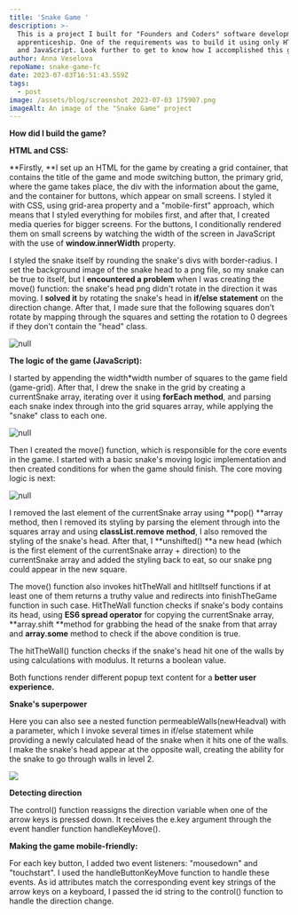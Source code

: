 ```yaml
---
title: 'Snake Game '
description: >-
  This is a project I built for "Founders and Coders" software development
  apprenticeship. One of the requirements was to build it using only HTML, CSS
  and JavaScript. Look further to get to know how I accomplished this goal.
author: Anna Veselova
repoName: snake-game-fc
date: 2023-07-03T16:51:43.559Z
tags:
  - post
image: /assets/blog/screenshot 2023-07-03 175907.png
imageAlt: An image of the "Snake Game" project
---
```

**How did I build the game?**

**HTML and CSS:**

**Firstly, **I set up an HTML for the game by creating a grid container, that contains the title of the game and mode switching button, the primary grid, where the game takes place, the div with the information about the game, and the container for buttons, which appear on small screens. I styled it with CSS, using grid-area property and a "mobile-first" approach, which means that I styled everything for mobiles first, and after that, I created media queries for bigger screens. For the buttons, I conditionally rendered them on small screens by watching the width of the screen in JavaScript with the use of **window.innerWidth** property.

I styled the snake itself by rounding the snake's divs with border-radius. I set the background image of the snake head to a png file, so my snake can be true to itself, but I **encountered a problem** when I was creating the move() function: the snake's head png didn't rotate in the direction it was moving. I **solved it** by rotating the snake's head in **if/else statement** on the direction change. After that, I made sure that the following squares don't rotate by mapping through the squares and setting the rotation to 0 degrees if they don't contain the "head" class. 

![null](/assets/blog/snake-direction.png)

**The logic of the game (JavaScript):**

I started by appending the width*width number of squares to the game field (game-grid). After that, I drew the snake in the grid by creating a currentSnake array, iterating over it using **forEach method**, and parsing each snake index through into the grid squares array, while applying the "snake" class to each one.  

![null](/assets/blog/draw-snake.png)

Then I created the move() function, which is responsible for the core events in the game. I started with a basic snake's moving logic implementation and then created conditions for when the game should finish. The core moving logic is next:

![null](/assets/blog/snake-move.png)

I removed the last element of the currentSnake array using **pop() **array method, then I removed its styling by parsing the element through into the squares array and using **classList.remove method**, I also removed the styling of the snake's head. After that, I **unshifted() **a new head (which is the first element of the currentSnake array + direction) to the currentSnake array and added the styling back to eat, so our snake png could appear in the new square.

The move() function also invokes hitTheWall and hitIItself functions if at least one of them returns a truthy value and redirects into finishTheGame function in such case. HitTheWall function checks if snake's body contains its head, using **ES6 spread operator** for copying the currentSnake array, **array.shift **method for grabbing the head of the snake from that array and **array.some** method to check if the above condition is true.  

The hitTheWall() function checks if the snake's head hit one of the walls by using calculations with modulus. It returns a boolean value. 

Both functions render different popup text content for a **better user experience.**

**Snake's superpower**

Here you can also see a nested function permeableWalls(newHeadval) with a parameter, which I invoke several times in if/else statement while providing a newly calculated head of the snake when it hits one of the walls. I make the snake's head appear at the opposite wall, creating the ability for the snake to go through walls in level 2.

![](/assets/blog/go-through-walls.png)

**Detecting direction**

The control() function reassigns the direction variable when one of the arrow keys is pressed down. It receives the e.key argument through the event handler function handleKeyMove(). 

**Making the game mobile-friendly:**

For each key button, I added two event listeners: "mousedown" and "touchstart". I used the handleButtonKeyMove function to handle these events. As id attributes match the corresponding event key strings of the arrow keys on a keyboard, I passed the id string to the control() function to handle the direction change.
